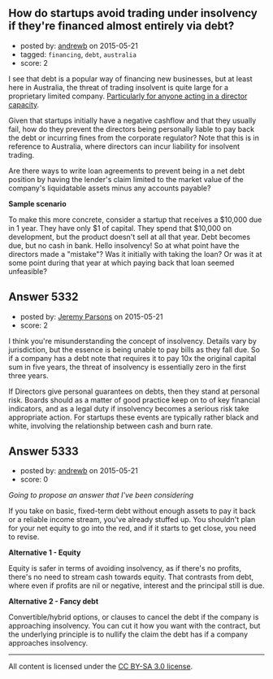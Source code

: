 ## How do startups avoid trading under insolvency if they're financed almost entirely via debt?

- posted by: [andrewb](https://stackexchange.com/users/1340467/andrewb) on 2015-05-21
- tagged: `financing`, `debt`, `australia`
- score: 2

<p>I see that debt is a popular way of financing new businesses, but at least here in Australia, the threat of trading insolvent is quite large for a proprietary limited company. <a href="http://asic.gov.au/regulatory-resources/insolvency/insolvency-for-directors/directors-consequences-of-insolvent-trading/" rel="nofollow">Particularly for anyone acting in a director capacity</a>.</p>

<p>Given that startups initially have a negative cashflow and that they usually fail, how do they prevent the directors being personally liable to pay back the debt or incurring fines from the corporate regulator? Note that this is in reference to Australia, where directors can incur liability for insolvent trading.</p>

<p>Are there ways to write loan agreements to prevent being in a net debt position by having the lender's claim limited to the market value of the company's liquidatable assets minus any accounts payable?</p>

<p><strong>Sample scenario</strong></p>

<p>To make this more concrete, consider a startup that receives a $10,000 due in 1 year. They have only $1 of capital. They spend that $10,000 on development, but the product doesn't sell at all that year. Debt becomes due, but no cash in bank. Hello insolvency! So at what point have the directors made a "mistake"? Was it initially with taking the loan? Or was it at some point during that year at which paying back that loan seemed unfeasible?</p>



## Answer 5332

- posted by: [Jeremy Parsons](https://stackexchange.com/users/497810/jeremy-parsons) on 2015-05-21
- score: 2

<p>I think you're misunderstanding the concept of insolvency. Details vary by jurisdiction, but the essence is being unable to pay bills as they fall due. So if a company has a debt note that requires it to pay 10x the original capital sum in five years, the threat of insolvency is essentially zero in the first three years.</p>

<p>If Directors give personal guarantees on debts, then they stand at personal risk. Boards should as a matter of good practice keep on to of key financial indicators, and as a legal duty if insolvency becomes a serious risk take appropriate action. For startups these events are typically rather black and white, involving the relationship between cash and burn rate.</p>



## Answer 5333

- posted by: [andrewb](https://stackexchange.com/users/1340467/andrewb) on 2015-05-21
- score: 0

<p><em>Going to propose an answer that I've been considering</em></p>

<p>If you take on basic, fixed-term debt without enough assets to pay it back or a reliable income stream, you've already stuffed up. You shouldn't plan for your net equity to go into the red, and if it starts to get close, you need to revise.</p>

<p><strong>Alternative 1 - Equity</strong></p>

<p>Equity is safer in terms of avoiding insolvency, as if there's no profits, there's no need to stream cash towards equity. That contrasts from debt, where even if profits are nil or negative, interest and the principal still is due.</p>

<p><strong>Alternative 2 - Fancy debt</strong></p>

<p>Convertible/hybrid options, or clauses to cancel the debt if the company is approaching insolvency. You can cut it how you want with the contract, but the underlying principle is to nullify the claim the debt has if a company approaches insolvency.</p>




---

All content is licensed under the [CC BY-SA 3.0 license](https://creativecommons.org/licenses/by-sa/3.0/).
